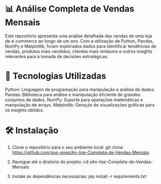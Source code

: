 # 📊 Análise Completa de Vendas Mensais

Este repositório apresenta uma análise detalhada das vendas de uma loja de e-commerce ao longo de um ano. Com a utilização de Python, Pandas, NumPy e Matplotlib, foram explorados dados para identificar tendências de vendas, produtos mais vendidos, clientes mais rentáveis e outros insights relevantes para a tomada de decisões estratégicas.

# 🚀 Tecnologias Utilizadas
Python: Linguagem de programação para manipulação e análise de dados.
Pandas: Biblioteca para análise e manipulação eficiente de grandes conjuntos de dados.
NumPy: Suporte para operações matemáticas e manipulação de arrays.
Matplotlib: Geração de visualizações gráficas para os insights obtidos.

# 🛠️ Instalação

1. Clone o repositório para o seu ambiente local:
   git clone https://github.com/gus-goes/An-lise-Completa-de-Vendas-Mensais

2. Navegue até o diretório do projeto:
   cd oAn-lise-Completa-de-Vendas-Mensais
   
3. Instale as dependências necessárias:
    pip install -r requirements.txt

